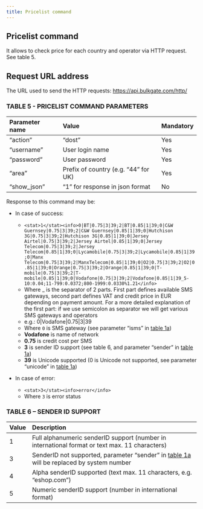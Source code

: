 ```yaml
---
title: Pricelist command
---
```


## Pricelist command
It allows to check price for each country and operator via HTTP request. See table 5.

## Request URL address
The URL used to send the HTTP requests:
https://api.bulkgate.com/http/

### TABLE 5 - PRICELIST COMMAND PARAMETERS

|Parameter name	|Value|	Mandatory|
|:--- |:--- |:--- |
|“action”|	“dost”|	Yes|
|“username”|	User login name|	Yes|
|“password”|	User password	|Yes|
|“area”	|Prefix of country (e.g. “44” for UK)|	Yes|
|“show_json”|	“1” for response in json format|	No|


Response to this command may be:
- In case of success:
  - `<stat>1</stat><info>0|BT|0.75|3|39;2|BT|0.85|1|39;0|C&W Guernsey|0.75|3|39;2|C&W Guernsey|0.85|1|39;0|Hutchison 3G|0.75|3|39;2|Hutchison 3G|0.85|1|39;0|Jersey Airtel|0.75|3|39;2|Jersey Airtel|0.85|1|39;0|Jersey Telecom|0.75|3|39;2|Jersey Telecom|0.85|1|39;0|Lycamobile|0.75|3|39;2|Lycamobile|0.85|1|39;0|Manx Telecom|0.75|3|39;2|ManxTelecom|0.85|1|39;0|O2|0.75|3|39;2|O2|0.85|1|39;0|Orange|0.75|3|39;2|Orange|0.85|1|39;0|T-mobile|0.75|3|39;2|T-mobile|0.85|1|39;0|Vodafone|0.75|3|39;2|Vodafone|0.85|1|39_5-10:0.04;11-799:0.0372;800-1999:0.0330%1.21</info>`
  - Where _ is the separator of 2 parts. First part defines available SMS gateways, second part defines VAT and credit price in EUR depending on payment amount. For a more detailed explanation of the first part: if we use semicolon as separator we will get various SMS  gateways and operators
  - e.g.:  0|Vodafone|0.75|3|39
  - Where `0` is SMS gateway (see parameter “isms” in [table 1a](send-sms-command-1.md#table-1a---send-sms-command-parameters))
  - **Vodafone** is name of network
  - **0.75** is credit cost per SMS
  - **3** is sender ID support (see table 6, and parameter “sender” in [table 1a](send-sms-command-1.md#table-1a---send-sms-command-parameters)) 
  - **39** is Unicode supported (0 is Unicode not supported, see parameter “unicode” in [table 1a](send-sms-command-1.md#table-1a---send-sms-command-parameters))

- In case of error:
  - `<stat>3</stat><info>error</info>`
  - Where `3` is error status


### TABLE 6 – SENDER ID SUPPORT

|Value|	Description|
|:--- |:--- |
|1	|Full alphanumeric senderID support (number in international format or text max. 11 characters)|
|3	|SenderID not supported,  parameter “sender” in [table 1a](send-sms-command-1.md#table-1a---send-sms-command-parameters) will be replaced by system number|
|4	|Alpha senderID supported (text max. 11 characters, e.g. “eshop.com”)|
|5	|Numeric senderID support (number in international format)|
